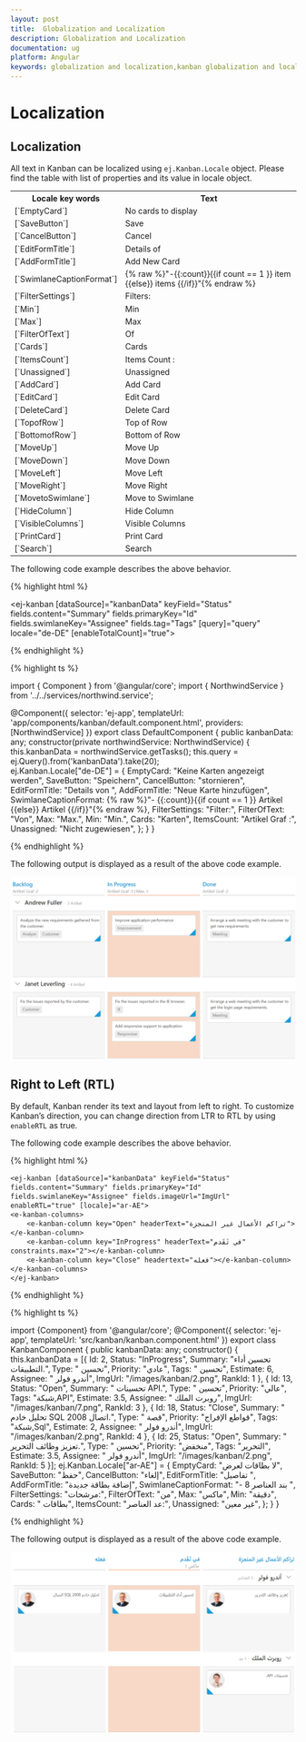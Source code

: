 ```yaml
---
layout: post
title:  Globalization and Localization
description: Globalization and Localization
documentation: ug
platform: Angular
keywords: globalization and localization,kanban globalization and localizationards
---
```


# Localization

## Localization

All text in Kanban can be localized using `ej.Kanban.Locale` object. Please find the table with list of properties and its value in locale object.

<table>
<tr>
<th>
Locale key words </th><th>
Text</th></tr>
<tr>
<td>
[`EmptyCard`]
</td><td>
No cards to display
</td></tr>
<tr>
<td>
[`SaveButton`]
</td><td>
Save
</td></tr>
<tr>
<td>
[`CancelButton`]
</td><td>
Cancel
</td></tr>
<tr>
<td>
[`EditFormTitle`]
</td><td>
Details of
</td></tr>
<tr>
<td>
[`AddFormTitle`]
</td><td>
Add New Card
</td></tr>
<tr>
<td>
[`SwimlaneCaptionFormat`]
</td><td>
    {% raw %}"-{{:count}}{{if count == 1 }} item {{else}} items {{/if}}"{% endraw %}
</td></tr>
<tr>
<td>
[`FilterSettings`]
</td><td>
Filters:
</td></tr>
<tr>
<td>
[`Min`]
</td><td>
Min
</td></tr>
<tr>
<td>
[`Max`]
</td><td>
Max
</td></tr>
<tr>
<td>
[`FilterOfText`]
</td><td>
Of
</td></tr>
<tr>
<td>
[`Cards`]
</td><td>
Cards
</td></tr>
<tr>
<td>
[`ItemsCount`]
</td><td>
Items Count :
</td></tr>
<tr>
<td>
[`Unassigned`]
</td><td>
Unassigned
</td></tr>
<tr>
<td>
[`AddCard`]
</td><td>
Add Card
</td></tr>
<tr>
<td>
[`EditCard`]
</td><td>
Edit Card
</td></tr>
<tr>
<td>
[`DeleteCard`]
</td><td>
Delete Card
</td></tr>
<tr>
<td>
[`TopofRow`]
</td><td>
Top of Row
</td></tr>
<tr>
<td>
[`BottomofRow`]
</td><td>
Bottom of Row
</td></tr>
<tr>
<td>
[`MoveUp`]
</td><td>
Move Up
</td></tr>
<tr>
<td>
[`MoveDown`]
</td><td>
Move Down
</td></tr>
<tr>
<td>
[`MoveLeft`]
</td><td>
Move Left
</td></tr>
<tr>
<td>
[`MoveRight`]
</td><td>
Move Right
</td></tr>
<tr>
<td>
[`MovetoSwimlane`]
</td><td>
Move to Swimlane
</td></tr>
<tr>
<td>
[`HideColumn`]
</td><td>
Hide Column
</td></tr>
<tr>
<td>
[`VisibleColumns`]
</td><td>
Visible Columns
</td></tr>
<tr>
<td>
[`PrintCard`]
</td><td>
Print Card
</td></tr>
<tr>
<td>
[`Search`]
</td><td>
Search
</td></tr>
</table>

The following code example describes the above behavior.

{% highlight html %}

<ej-kanban [dataSource]="kanbanData" keyField="Status" fields.content="Summary" fields.primaryKey="Id" fields.swimlaneKey="Assignee" fields.tag="Tags" [query]="query" locale="de-DE" [enableTotalCount]="true">
    <e-kanban-columns>
        <e-kanban-column key="Open" headerText="Backlog"></e-kanban-column>
        <e-kanban-column key="InProgress" headerText="In Progress" constraints.max="2"></e-kanban-column>
        <e-kanban-column key="Close" headerText="Done"></e-kanban-column>
    </e-kanban-columns>
</ej-kanban>

{% endhighlight %}

{% highlight ts %}

import { Component } from '@angular/core';
import { NorthwindService } from '../../services/northwind.service';

@Component({
  selector: 'ej-app',
  templateUrl: 'app/components/kanban/default.component.html',
  providers: [NorthwindService]
})
export class DefaultComponent {
  public kanbanData: any;
    constructor(private northwindService: NorthwindService) {
        this.kanbanData = northwindService.getTasks();
        this.query = ej.Query().from('kanbanData').take(20);  
        ej.Kanban.Locale["de-DE"] = {
            EmptyCard: "Keine Karten angezeigt werden",
            SaveButton: "Speichern",
            CancelButton: "stornieren",
            EditFormTitle: "Details von ",
            AddFormTitle: "Neue Karte hinzufügen",
            SwimlaneCaptionFormat: {% raw %}"- {{:count}}{{if count == 1 }} Artikel {{else}} Artikel {{/if}}"{% endraw %},
            FilterSettings: "Filter:",
            FilterOfText: "Von",
            Max: "Max.",
            Min: "Min.",
            Cards: "Karten",
            ItemsCount: "Artikel Graf :",
            Unassigned: "Nicht zugewiesen",
        };
    }
}

{% endhighlight %}

The following output is displayed as a result of the above code example.

![](Localization_images/localization_img1.png)

## Right to Left (RTL)

By default, Kanban render its text and layout from left to right. To customize Kanban’s direction, you can change direction from LTR to RTL by using `enableRTL` as true.

The following code example describes the above behavior.


{% highlight html %}

    <ej-kanban [dataSource]="kanbanData" keyField="Status" fields.content="Summary" fields.primaryKey="Id" fields.swimlaneKey="Assignee" fields.imageUrl="ImgUrl" enableRTL="true" [locale]="ar-AE">
    <e-kanban-columns>
        <e-kanban-column key="Open" headerText="تراكم الأعمال غير المنجزة"></e-kanban-column>
        <e-kanban-column key="InProgress" headerText="في تَقَدم" constraints.max="2"></e-kanban-column>
        <e-kanban-column key="Close" headertext="فعله"></e-kanban-column>
    </e-kanban-columns>
    </ej-kanban> 

{% endhighlight %}

{% highlight ts %}
 
import {Component} from '@angular/core';
         @Component({
         selector: 'ej-app',
         templateUrl: 'src/kanban/kanban.component.html'
    })
    export class KanbanComponent {
    public kanbanData: any;
    constructor() {
        this.kanbanData = [{ Id: 2, Status: "InProgress", Summary: "تحسين أداء التطبيقات.", Type: " تحسين", Priority: "عادي", Tags: " تحسين", Estimate: 6, Assignee: " أندرو فولر", ImgUrl: "/images/kanban/2.png", RankId: 1 },
            { Id: 13, Status: "Open", Summary: " تحسينات API.", Type: " تحسين", Priority: "عالي", Tags: "شبكة,API", Estimate: 3.5, Assignee: " روبرت الملك", ImgUrl: "/images/kanban/7.png", RankId: 3 },
            { Id: 18, Status: "Close", Summary: " تحليل خادم SQL 2008 اتصال.", Type: " قصة", Priority: "قواطع الإفراج", Tags: "شبكة,Sql", Estimate: 2, Assignee: " أندرو فولر", ImgUrl: "/images/kanban/2.png", RankId: 4 },
            { Id: 25, Status: "Open", Summary: " تعزيز وظائف التحرير.", Type: " تحسين", Priority: "منخفض", Tags: "التحرير", Estimate: 3.5, Assignee: " أندرو فولر", ImgUrl: "/images/kanban/2.png", RankId: 5 }];
        ej.Kanban.Locale["ar-AE"] = {
            EmptyCard: "لا بطاقات لعرض",
            SaveButton: "حفظ",
            CancelButton: "إلغاء",
            EditFormTitle: "تفاصيل ",
            AddFormTitle: "إضافة بطاقة جديدة",
            SwimlaneCaptionFormat: "- 8 بند  العناصر ",
            FilterSettings: "مرشحات:",
            FilterOfText: "من",
            Max: "ماكس",
            Min: "دقيقة",
            Cards: "  بطاقات",
            ItemsCount: "عد العناصر:",
            Unassigned: "غير معين",
        };
    }
} 

{% endhighlight %}

The following output is displayed as a result of the above code example.

![](Localization_images/localization_img2.png)


